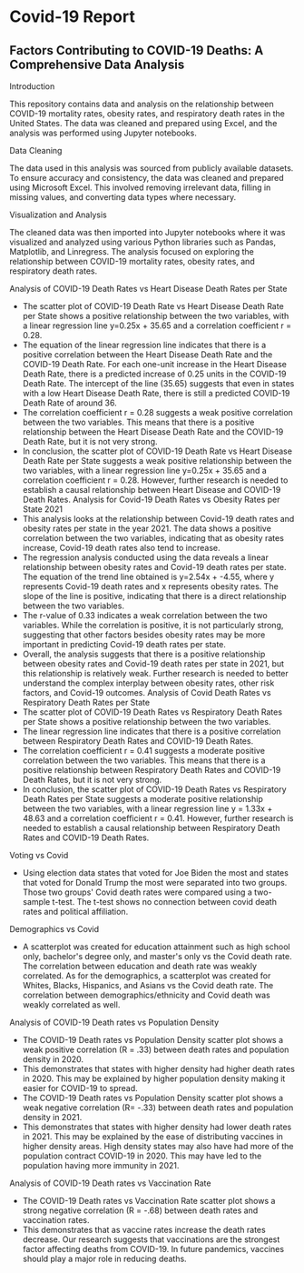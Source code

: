 # Covid-19 Report

## Factors Contributing to COVID-19 Deaths: A Comprehensive Data Analysis

Introduction

This repository contains data and analysis on the relationship between COVID-19 mortality rates, obesity rates, and respiratory death rates in the United States. The data was cleaned and prepared using Excel, and the analysis was performed using Jupyter notebooks.

Data Cleaning

The data used in this analysis was sourced from publicly available datasets. To ensure accuracy and consistency, the data was cleaned and prepared using Microsoft Excel. This involved removing irrelevant data, filling in missing values, and converting data types where necessary.

Visualization and Analysis

The cleaned data was then imported into Jupyter notebooks where it was visualized and analyzed using various Python libraries such as Pandas, Matplotlib, and Linregress. The analysis focused on exploring the relationship between COVID-19 mortality rates, obesity rates, and respiratory death rates.


Analysis of COVID-19 Death Rates vs Heart Disease Death Rates per State
* The scatter plot of COVID-19 Death Rate vs Heart Disease Death Rate per State shows a positive relationship between the two variables, with a linear regression line y=0.25x + 35.65 and a correlation coefficient r = 0.28.
* The equation of the linear regression line indicates that there is a positive correlation between the Heart Disease Death Rate and the COVID-19 Death Rate. For each one-unit increase in the Heart Disease Death Rate, there is a predicted increase of 0.25 units in the COVID-19 Death Rate. The intercept of the line (35.65) suggests that even in states with a low Heart Disease Death Rate, there is still a predicted COVID-19 Death Rate of around 36.
* The correlation coefficient r = 0.28 suggests a weak positive correlation between the two variables. This means that there is a positive relationship between the Heart Disease Death Rate and the COVID-19 Death Rate, but it is not very strong.
* In conclusion, the scatter plot of COVID-19 Death Rate vs Heart Disease Death Rate per State suggests a weak positive relationship between the two variables, with a linear regression line y=0.25x + 35.65 and a correlation coefficient r = 0.28. However, further research is needed to establish a causal relationship between Heart Disease and COVID-19 Death Rates.
Analysis for Covid-19 Death Rates vs Obesity Rates per State 2021
* This analysis looks at the relationship between Covid-19 death rates and obesity rates per state in the year 2021. The data shows a positive correlation between the two variables, indicating that as obesity rates increase, Covid-19 death rates also tend to increase.
* The regression analysis conducted using the data reveals a linear relationship between obesity rates and Covid-19 death rates per state. The equation of the trend line obtained is y=2.54x + -4.55, where y represents Covid-19 death rates and x represents obesity rates. The slope of the line is positive, indicating that there is a direct relationship between the two variables.
* The r-value of 0.33 indicates a weak correlation between the two variables. While the correlation is positive, it is not particularly strong, suggesting that other factors besides obesity rates may be more important in predicting Covid-19 death rates per state.
* Overall, the analysis suggests that there is a positive relationship between obesity rates and Covid-19 death rates per state in 2021, but this relationship is relatively weak. Further research is needed to better understand the complex interplay between obesity rates, other risk factors, and Covid-19 outcomes.
Analysis of Covid Death Rates vs Respiratory Death Rates per State
* The scatter plot of COVID-19 Death Rates vs Respiratory Death Rates per State shows a positive relationship between the two variables.
* The linear regression line indicates that there is a positive correlation between Respiratory Death Rates and COVID-19 Death Rates.
* The correlation coefficient r = 0.41 suggests a moderate positive correlation between the two variables. This means that there is a positive relationship between Respiratory Death Rates and COVID-19 Death Rates, but it is not very strong.
* In conclusion, the scatter plot of COVID-19 Death Rates vs Respiratory Death Rates per State suggests a moderate positive relationship between the two variables, with a linear regression line y = 1.33x + 48.63 and a correlation coefficient r = 0.41. However, further research is needed to establish a causal relationship between Respiratory Death Rates and COVID-19 Death Rates.

Voting vs Covid

* Using election data states that voted for Joe Biden the most and states that voted for Donald Trump the most were separated into two groups. Those two groups' Covid death rates were compared using a two-sample t-test. The t-test shows no connection between covid death rates and political affiliation.

Demographics vs Covid

* A scatterplot was created for education attainment such as high school only, bachelor's degree only, and master's only vs the Covid death rate. The correlation between education and death rate was weakly correlated. As for the demographics, a scatterplot was created for Whites, Blacks, Hispanics, and Asians vs the Covid death rate. The correlation between demographics/ethnicity and Covid death was weakly correlated as well.

Analysis of COVID-19 Death rates vs Population Density

* The COVID-19 Death rates vs Population Density scatter plot shows a weak positive correlation (R = .33) between death rates and population density in 2020. 
* This demonstrates that states with higher density had higher death rates in 2020.  This may be explained by higher population density making it easier for COVID-19 to spread.
* The COVID-19 Death rates vs Population Density scatter plot shows a weak negative correlation (R= -.33) between death rates and population density in 2021.  
* This demonstrates that states with higher density had lower death rates in 2021.  This may be explained by the ease of distributing vaccines in higher density areas.  High density states may also have had more of the population contract COVID-19 in 2020. This may have led to the population having more immunity in 2021.

Analysis of COVID-19 Death rates vs Vaccination Rate

* The COVID-19 Death rates vs Vaccination Rate scatter plot shows a strong negative correlation (R = -.68) between death rates and vaccination rates. 
* This demonstrates that as vaccine rates increase the death rates decrease.  Our research suggests that vaccinations are the strongest factor affecting deaths from COVID-19. In future pandemics, vaccines should play a major role in reducing deaths.
